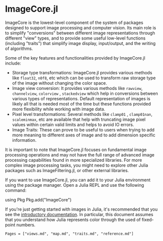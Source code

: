 # ImageCore.jl

ImageCore is the lowest-level component of the system of packages
designed to support image processing and computer vision. Its main
role is to simplify "conversions" between different image
representations through different "view" types, and to provide some
useful low-level functions (including "traits") that simplify image
display, input/output, and the writing of algorithms.

Some of the key features and functionalities provided by ImageCore.jl include:

- Storage type transformations: ImageCore.jl provides various methods like `float32`, `n0f8`, etc which can be used to transform raw storage type of the image without changing the color space. 
- Image view conversion: It provides various methods like `rawview`, `channelview`, `colorview` , `stackedview` which help in conversions between various types of representations. Default representation of images is likely all that is needed most of the time but these functions provided more flexibility while working with image data.
- Pixel level transformations: Several methods like `clamp01` , `clamp01nan`, `scaleminmax`, etc are available that help with truncating image pixel values within certain valid limits and helps to avoid IO errors.
- Image Traits: These can prove to be useful to users when trying to add more meaning to different axes of image and to add dimension specific information.


It is important to note that ImageCore.jl focuses on fundamental image processing operations and may not have the full range of advanced image processing capabilities found in more specialized libraries. For more complex image processing tasks, you might need to explore other Julia packages such as ImageFiltering.jl, or other external libraries.

If you want to use ImageCore.jl, you can add it to your Julia environment using the package manager. Open a Julia REPL and use the following command:

using Pkg
Pkg.add("ImageCore")


If you're just getting started with images in Julia, it's recommended
that you see the
[introductory documentation](http://juliaimages.github.io/latest/). In
particular, this document assumes that you understand how Julia
represents color through the used of fixed-point numbers.

```@contents
Pages = ["views.md", "map.md", "traits.md", "reference.md"]
```
